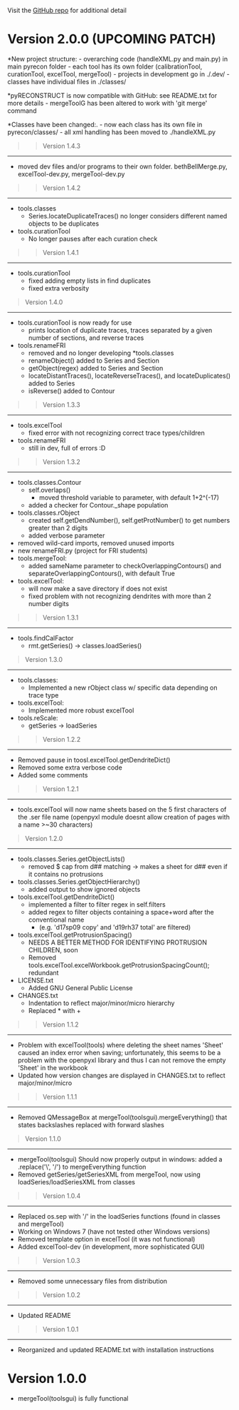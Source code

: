 Visit the [GitHub repo](https://github.com/wtrdrnkr/pyrecon) for additional detail

Version 2.0.0 (UPCOMING PATCH)
===
*New project structure:
	- overarching code (handleXML.py and main.py) in main pyrecon folder
	- each tool has its own folder (calibrationTool, curationTool, excelTool, mergeTool)
	- projects in development go in ./.dev/
	- classes have individual files in ./classes/

*pyRECONSTRUCT is now compatible with GitHub: see README.txt for more details
	- mergeToolG has been altered to work with 'git merge' command

*Classes have been changed:.
	- now each class has its own file in pyrecon/classes/
	- all xml handling has been moved to ./handleXML.py

>> Version 1.4.3
---
* moved dev files and/or programs to their own folder. bethBellMerge.py, excelTool-dev.py, mergeTool-dev.py

>> Version 1.4.2
---
* tools.classes
    * Series.locateDuplicateTraces() no longer considers different named objects to be duplicates
* tools.curationTool
    * No longer pauses after each curation check

>> Version 1.4.1
---
* tools.curationTool
    * fixed adding empty lists in find duplicates
    * fixed extra verbosity

> Version 1.4.0
---
* tools.curationTool is now ready for use
    * prints location of duplicate traces, traces separated by a given number of sections, and reverse traces
* tools.renameFRI
    * removed and no longer developing
*tools.classes
    * renameObject() added to Series and Section
    * getObject(regex) added to Series and Section
    * locateDistantTraces(), locateReverseTraces(), and locateDuplicates() added to Series
    * isReverse() added to Contour
	
>> Version 1.3.3
---
* tools.excelTool
    * fixed error with not recognizing correct trace types/children
* tools.renameFRI
    * still in dev, full of errors :D

>> Version 1.3.2
---
* tools.classes.Contour
    * self.overlaps()
        * moved threshold variable to parameter, with default 1+2^(-17)
	* added a checker for Contour._shape population
* tools.classes.rObject
	* created self.getDendNumber(), self.getProtNumber() to get numbers greater than 2 digits
	* added verbose parameter
* removed wild-card imports, removed unused imports
* new renameFRI.py (project for FRI students)
* tools.mergeTool:
	* added sameName parameter to checkOverlappingContours() and separateOverlappingContours(), with default True
* tools.excelTool:
	* will now make a save directory if does not exist
	* fixed problem with not recognizing dendrites with more than 2 number digits
	
>> Version 1.3.1
---
* tools.findCalFactor
    * rmt.getSeries() -> classes.loadSeries()

> Version 1.3.0
---
* tools.classes:
    * Implemented a new rObject class w/ specific data depending on trace type
* tools.excelTool:
    * Implemented more robust excelTool
* tools.reScale:
    * getSeries -> loadSeries
		
>> Version 1.2.2
---
* Removed pause in toosl.excelTool.getDendriteDict()
* Removed some extra verbose code
* Added some comments

>> Version 1.2.1
---
* tools.excelTool will now name sheets based on the 5 first characters of the .ser file name (openpyxl module doesnt allow creation of pages with a name >~30 characters)
	
> Version 1.2.0
---
* tools.classes.Series.getObjectLists()
    * removed $ cap from d## matching -> makes a sheet for d## even if it contains no protrusions
* tools.classes.Series.getObjectHierarchy()
    * added output to show ignored objects
* tools.excelTool.getDendriteDict()
    * implemented a filter to filter regex in self.filters
    * added regex to filter objects containing a space+word after the conventional name
        * (e.g. 'd17sp09 copy' and 'd19rh37 total' are filtered)
* tools.excelTool.getProtrusionSpacing()
    * NEEDS A BETTER METHOD FOR IDENTIFYING PROTRUSION CHILDREN, soon
    * Removed tools.excelTool.excelWorkbook.getProtrusionSpacingCount(); redundant
* LICENSE.txt
    * Added GNU General Public License
* CHANGES.txt 
    * Indentation to reflect major/minor/micro hierarchy
    * Replaced * with +

>> Version 1.1.2
---
* Problem with excelTool(tools) where deleting the sheet names 'Sheet' caused an index error when saving; unfortunately, this seems to be a problem with the openpyxl library and thus I can not remove the empty 'Sheet' in the workbook
* Updated how version changes are displayed in CHANGES.txt to reflect major/minor/micro

>> Version 1.1.1
---
* Removed QMessageBox at mergeTool(toolsgui).mergeEverything() that states backslashes replaced with forward slashes

> Version 1.1.0
---
* mergeTool(toolsgui) Should now properly output in windows: added a .replace('\\', '/') to mergeEverything function
* Removed getSeries/getSeriesXML from mergeTool, now using loadSeries/loadSeriesXML from classes

>> Version 1.0.4
---
* Replaced os.sep with '/' in the loadSeries functions (found in classes and mergeTool)
* Working on Windows 7 (have not tested other Windows versions)
* Removed template option in excelTool (it was not functional)
* Added excelTool-dev (in development, more sophisticated GUI)

>> Version 1.0.3
---
* Removed some unnecessary files from distribution

>> Version 1.0.2
---
* Updated README


>> Version 1.0.1
---
* Reorganized and updated README.txt with installation instructions


Version 1.0.0
===
* mergeTool(toolsgui) is fully functional

